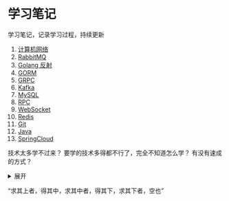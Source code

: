 # 学习笔记

学习笔记，记录学习过程，持续更新


1. [计算机网络](./computer_network/README.md)
2. [RabbitMQ](./go-rabbitmq/README.md)
3. [Golang 反射](./go-reflect/README.md)
4. [GORM](./gorm/READEM.md)
5. [GRPC](./grpc/README.md)
6. [Kafka](./Kafka/README.md)
7. [MySQL](./mysql/README.md)
8. [RPC](./rpc/README.md)
9. [WebSocket](./websocket/README.md)
10. [Redis](./redis/README.md)
11. [Git](./git-note/README.md)
12. [Java](./java/README.md)
13. [SpringCloud](./SpringCloud/README.md)




技术太多学不过来？
要学的技术多得都不行了，完全不知道怎么学？
有没有速成的方式？

<details>
<summary>展开</summary>
...
</details>


“求其上者，得其中，求其中者，得其下，求其下者，空也”
